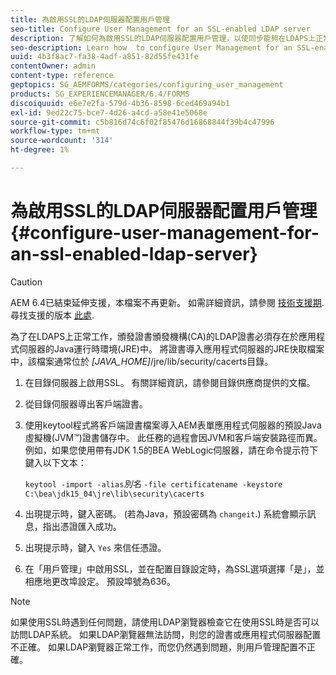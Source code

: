 ```yaml
---
title: 為啟用SSL的LDAP伺服器配置用戶管理
seo-title: Configure User Management for an SSL-enabled LDAP server
description: 了解如何為啟用SSL的LDAP伺服器配置用戶管理，以使同步能夠在LDAPS上正常工作。
seo-description: Learn how  to configure User Management for an SSL-enabled LDAP server to enable synchronization to work properly over LDAPS.
uuid: 4b3f8ac7-fa38-4adf-a851-82d55fe431fe
contentOwner: admin
content-type: reference
geptopics: SG_AEMFORMS/categories/configuring_user_management
products: SG_EXPERIENCEMANAGER/6.4/FORMS
discoiquuid: e6e7e2fa-579d-4b36-8598-6ced469a94b1
exl-id: 9ed22c75-bce7-4d26-a4cd-a58e41e5068e
source-git-commit: c5b816d74c6f02f85476d16868844f39b4c47996
workflow-type: tm+mt
source-wordcount: '314'
ht-degree: 1%

---
```


# 為啟用SSL的LDAP伺服器配置用戶管理 {#configure-user-management-for-an-ssl-enabled-ldap-server}

>[!CAUTION]
>
>AEM 6.4已結束延伸支援，本檔案不再更新。 如需詳細資訊，請參閱 [技術支援期](https://helpx.adobe.com//tw/support/programs/eol-matrix.html). 尋找支援的版本 [此處](https://experienceleague.adobe.com/docs/).

為了在LDAPS上正常工作，頒發證書頒發機構(CA)的LDAP證書必須存在於應用程式伺服器的Java運行時環境(JRE)中。 將證書導入應用程式伺服器的JRE快取檔案中，該檔案通常位於 *[JAVA_HOME]*/jre/lib/security/cacerts目錄。

1. 在目錄伺服器上啟用SSL。 有關詳細資訊，請參閱目錄供應商提供的文檔。
1. 從目錄伺服器導出客戶端證書。
1. 使用keytool程式將客戶端證書檔案導入AEM表單應用程式伺服器的預設Java虛擬機(JVM™)證書儲存中。 此任務的過程會因JVM和客戶端安裝路徑而異。 例如，如果您使用帶有JDK 1.5的BEA WebLogic伺服器，請在命令提示符下鍵入以下文本：

   `keytool -import -alias`*別名* `-file certificatename -keystore C:\bea\jdk15_04\jre\lib\security\cacerts`

1. 出現提示時，鍵入密碼。 (若為Java，預設密碼為 `changeit`.) 系統會顯示訊息，指出憑證匯入成功。
1. 出現提示時，鍵入 `Yes` 來信任憑證。
1. 在「用戶管理」中啟用SSL，並在配置目錄設定時，為SSL選項選擇「是」，並相應地更改埠設定。 預設埠號為636。

>[!NOTE]
>
>如果使用SSL時遇到任何問題，請使用LDAP瀏覽器檢查它在使用SSL時是否可以訪問LDAP系統。 如果LDAP瀏覽器無法訪問，則您的證書或應用程式伺服器配置不正確。 如果LDAP瀏覽器正常工作，而您仍然遇到問題，則用戶管理配置不正確。

